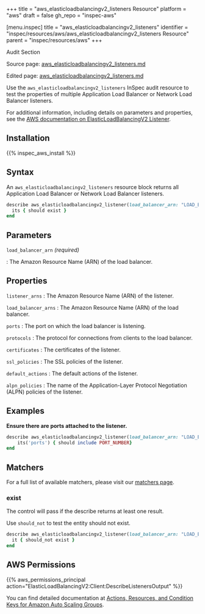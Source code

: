 +++
title = "aws_elasticloadbalancingv2_listeners Resource"
platform = "aws"
draft = false
gh_repo = "inspec-aws"

[menu.inspec]
title = "aws_elasticloadbalancingv2_listeners"
identifier = "inspec/resources/aws/aws_elasticloadbalancingv2_listeners Resource"
parent = "inspec/resources/aws"
+++

<div class="admonition-note">
<p class="admonition-note-title">Audit Section</p>
<div class="admonition-note-text">
<p>Source page: <a href="https://github.com/inspec/inspec-aws/blob/main/docs/resources/aws_elasticloadbalancingv2_listeners.md">aws_elasticloadbalancingv2_listeners.md</a></p>
<p>Edited page: <a href="https://github.com/ianmadd/inspec-aws/blob/im/hugo/docs-chef-io/content/inspec/resources/aws_elasticloadbalancingv2_listeners.md">aws_elasticloadbalancingv2_listeners.md</a></p>
</div>
</div>



Use the `aws_elasticloadbalancingv2_listeners` InSpec audit resource to test the properties of multiple Application Load Balancer or Network Load Balancer listeners.

For additional information, including details on parameters and properties, see the [AWS documentation on ElasticLoadBalancingV2 Listener](https://docs.aws.amazon.com/AWSCloudFormation/latest/UserGuide/aws-resource-elasticloadbalancingv2-listener.html).

## Installation

{{% inspec_aws_install %}}

## Syntax

An `aws_elasticloadbalancingv2_listeners` resource block returns all Application Load Balancer or Network Load Balancer listeners.

```ruby
describe aws_elasticloadbalancingv2_listener(load_balancer_arn: "LOAD_BALANCER_ARN") do
  its { should exist }
end
```

## Parameters

`load_balancer_arn` _(required)_

: The Amazon Resource Name (ARN) of the load balancer.

## Properties

`listener_arns`
: The Amazon Resource Name (ARN) of the listener.

`load_balancer_arns`
: The Amazon Resource Name (ARN) of the load balancer.

`ports`
: The port on which the load balancer is listening.

`protocols`
: The protocol for connections from clients to the load balancer.

`certificates`
: The certificates of the listener.

`ssl_policies`
: The SSL policies of the listener.

`default_actions`
: The default actions of the listener.

`alpn_policies`
: The name of the Application-Layer Protocol Negotiation (ALPN) policies of the listener.

## Examples

**Ensure there are ports attached to the listener.**

```ruby
describe aws_elasticloadbalancingv2_listener(load_balancer_arn: "LOAD_BALANCER_ARN") do
    its('ports') { should include PORT_NUMBER}
end
```

## Matchers

For a full list of available matchers, please visit our [matchers page](https://www.inspec.io/docs/reference/matchers/).

### exist

The control will pass if the describe returns at least one result.

Use `should_not` to test the entity should not exist.

```ruby
describe aws_elasticloadbalancingv2_listener(load_balancer_arn: "LOAD_BALANCER_ARN") do
  it { should_not exist }
end
```

## AWS Permissions

{{% aws_permissions_principal action="ElasticLoadBalancingV2:Client:DescribeListenersOutput" %}}

You can find detailed documentation at [Actions, Resources, and Condition Keys for Amazon Auto Scaling Groups](https://docs.aws.amazon.com/autoscaling/ec2/userguide/control-access-using-iam.html).
